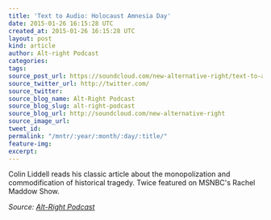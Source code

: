```yaml
---
title: 'Text to Audio: Holocaust Amnesia Day'
date: 2015-01-26 16:15:28 UTC
created_at: 2015-01-26 16:15:28 UTC
layout: post
kind: article
author: Alt-right Podcast
categories: 
tags: 
source_post_url: https://soundcloud.com/new-alternative-right/text-to-audio-holocaust-amnesia-day
source_twitter_url: http://twitter.com/
source_twitter: 
source_blog_name: Alt-Right Podcast
source_blog_slug: alt-right-podcast
source_blog_url: http://soundcloud.com/new-alternative-right
source_image_url: 
tweet_id: 
permalink: "/mntr/:year/:month/:day/:title/"
feature-img: 
excerpt: 
---
```

Colin Liddell reads his classic article about the monopolization and commodification of historical tragedy. Twice featured on MSNBC's Rachel Maddow Show.<div class="">
    <i>Source: <a href="http://soundcloud.com/new-alternative-right">Alt-Right Podcast</a></i>
</div>
